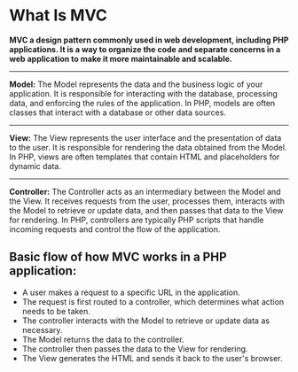 # What Is MVC

**MVC a design pattern commonly used in web development, including PHP applications. It is a way to organize the code and separate concerns in a web application to make it more maintainable and scalable.**

<hr>

**Model:** The Model represents the data and the business logic of your application. It is responsible for interacting with the database, processing data, and enforcing the rules of the application. In PHP, models are often classes that interact with a database or other data sources.

<hr>

**View:** The View represents the user interface and the presentation of data to the user. It is responsible for rendering the data obtained from the Model. In PHP, views are often templates that contain HTML and placeholders for dynamic data.

<hr>

**Controller:** The Controller acts as an intermediary between the Model and the View. It receives requests from the user, processes them, interacts with the Model to retrieve or update data, and then passes that data to the View for rendering. In PHP, controllers are typically PHP scripts that handle incoming requests and control the flow of the application.

## Basic flow of how MVC works in a PHP application:

- A user makes a request to a specific URL in the application.
- The request is first routed to a controller, which determines what action needs to be taken.
- The controller interacts with the Model to retrieve or update data as necessary.
- The Model returns the data to the controller.
- The controller then passes the data to the View for rendering.
- The View generates the HTML and sends it back to the user's browser.
